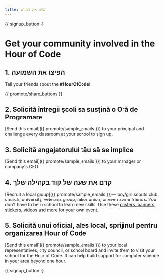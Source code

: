 ```yaml
---
title: הפיצו את המידע
---
```


{{ signup_button }}

# Get your community involved in the Hour of Code

## 1. הפיצו את השמועה

Tell your friends about the **#HourOfCode**!

{{ promote/share_buttons }}

## 2. Solicită întregii şcoli sa susțină o Oră de Programare

[Send this email]({{ promote/sample_emails }}) to your principal and challenge every classroom at your school to sign up.

## 3. Solicită angajatorului tău să se implice

[Send this email]({{ promote/sample_emails }}) to your manager or company's CEO.

## 4. קדם את שעה של קוד בקהילה שלך

[Recruit a local group]({{ promote/sample_emails }})— boy/girl scouts club, church, university, veterans group, labor union, or even some friends. You don't have to be in school to learn new skills. Use these [posters, banners, stickers, videos and more](/promote/resources) for your own event.

## 5. Solicită unui oficial, ales local, sprijinul pentru organizarea Hour of Code

[Send this email]({{ promote/sample_emails }}) to your local representatives, city council, or school board and invite them to visit your school for the Hour of Code. It can help build support for computer science in your area beyond one hour.

{{ signup_button }}